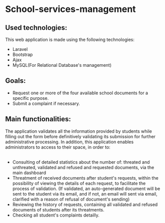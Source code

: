 # School-services-management

## Used technologies:

This web application is made using the following technologies: <br>
<ul>
  <li>Laravel</li>
  <li>Bootstrap</li>
  <li>Ajax</li>
  <li>MySQL(For Relational Database's management) </li>
</ul>

## Goals:

<ul>
  <li>Request one or more of the four available school documents for a specific purpose.</li>
  <li>Submit a complaint if necessary.</li>
</ul>

## Main functionalities:

The application validates all the information provided by students while filling out the form before definitively validating its submission for further administrative processing. In addition, this application enables administrators to access to their space, in order to: <br><br>

<ul>
  <li>Consulting of detailed statistics about the number of: threated and unthreated, validated and refused and requested documents, via the main dashboard</li>
  <li>Threatment of received documents after student's requests, within the possibility of viewing the details of each request, to facilitate the process of validation. (If validated, an auto-generated document will be sent to the student via its email, and if not, an email will sent via email, clarified with a reason of refusal of document's sending) </li>
  <li>Reviewing the history of requests, containing all validated and refused documents of students after its threatments.</li>
  <li>Checking all student's complaints detailly.</li>
</ul>
<br>
